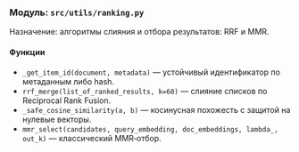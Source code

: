 ### Модуль: `src/utils/ranking.py`

Назначение: алгоритмы слияния и отбора результатов: RRF и MMR.

#### Функции
- `_get_item_id(document, metadata)` — устойчивый идентификатор по метаданным либо hash.
- `rrf_merge(list_of_ranked_results, k=60)` — слияние списков по Reciprocal Rank Fusion.
- `_safe_cosine_similarity(a, b)` — косинусная похожесть с защитой на нулевые векторы.
- `mmr_select(candidates, query_embedding, doc_embeddings, lambda_, out_k)` — классический MMR‑отбор.





